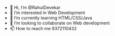 - 👋 Hi, I’m @RahulDevekar
- 👀 I’m interested in Web Development
- 🌱 I’m currently learning HTML/CSS/Java
- 💞️ I’m looking to collaborate on Web development
- 📫 How to reach me 9372110432

<!---
RahulDevekar/RahulDevekar is a ✨ special ✨ repository because its `README.md` (this file) appears on your GitHub profile.
You can click the Preview link to take a look at your changes.
--->
